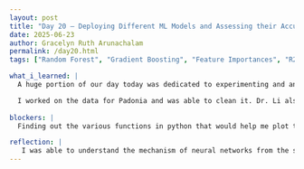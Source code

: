 ```yaml
---
layout: post
title: "Day 20 – Deploying Different ML Models and Assessing their Accuracy"
date: 2025-06-23
author: Gracelyn Ruth Arunachalam
permalink: /day20.html
tags: ["Random Forest", "Gradient Boosting", "Feature Importances", "R2", "Evaluation Metrics", "Correlation"]

what_i_learned: |
  A huge portion of our day today was dedicated to experimenting and analysing data from two ground stations, Padonia and Howard specifically. We began our day with a brief overview of the metrics library in python. I learned through that session that there are many ways to analyse whether or not the model you are testing is efficient and accurate. Some methods that we learned today were mean absolute error (MAE), mean squared error (MSE), r2 etc. The closer the value of r2 to 1 the more accurate the model and the lower the errors the better the model. Another ascpect of ML that we learned today was the importance of features on the outcome from ML models. We were each assigned an area in Maryland with AOD and PM2.5 data for us to clean, visualize and improve the r2 score of the model. 

  I worked on the data for Padonia and was able to clean it. Dr. Li also advised us to create graphs that show the correlation between time and PM2.5 and AOD. This was a bit tricky as I had to research about the various methods in the pandas library that would guide me to plot the right graph. One function that I had to implement was the datetime.time function that helped me obtain a series of all the different times of the day. Upon incoorporating all the functions that I need for this assignment, I was able to conclude that the WindSpeed and Date/Time have the greatest impact on the value of PM2.5. 
  
blockers: |
  Finding out the various functions in python that would help me plot the graphs was a little hard. Some functions 

reflection: |
   I was able to understand the mechanism of neural networks from the short YouTube videos I watched. Learning about the background of ML models was very interesting to me, as it was an example of how computer systems are inpired by human characteristics and processes. By learning about how these models work, I was able to get an idea of why Neural Networks is probably one of the most efficient models, as it uses layers to approximate its final prediction.
---
```

